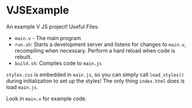 # VJSExample
An example V JS project!
Useful Files:
- `main.v` - The main program
- `run.sh`: Starts a development server and listens for changes to `main.v`, recompiling when necessary. Perform a hard reload when code is rebuilt.
- `build.sh`: Compiles code to `main.js`

`styles.css` is embedded in `main.js`, so you can simply call `load_styles()` during initialization to set up the styles! The only thing `index.html` does is load `main.js`. 

Look in `main.v` for example code.